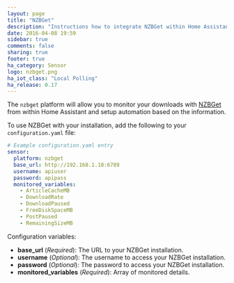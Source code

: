 ```yaml
---
layout: page
title: "NZBGet"
description: "Instructions how to integrate NZBGet within Home Assistant."
date: 2016-04-08 19:59
sidebar: true
comments: false
sharing: true
footer: true
ha_category: Sensor
logo: nzbget.png
ha_iot_class: "Local Polling"
ha_release: 0.17
---
```


The `nzbget` platform will allow you to monitor your downloads with [NZBGet](http://NZBGet.net) from within Home Assistant and setup automation based on the information.

To use NZBGet with your installation, add the following to your `configuration.yaml` file:

```yaml
# Example configuration.yaml entry
sensor:
  platform: nzbget
  base_url: http://192.168.1.18:6789
  username: apiuser
  password: apipass
  monitored_variables:
    - ArticleCacheMB
    - DownloadRate
    - DownloadPaused
    - FreeDiskSpaceMB
    - PostPaused
    - RemainingSizeMB
```

Configuration variables:

- **base_url** (*Required*): The URL to your NZBGet installation.
- **username** (*Optional*): The username to access your NZBGet installation.
- **password** (*Optional*): The password to access your NZBGet installation.
- **monitored_variables** (*Required*): Array of monitored details.
